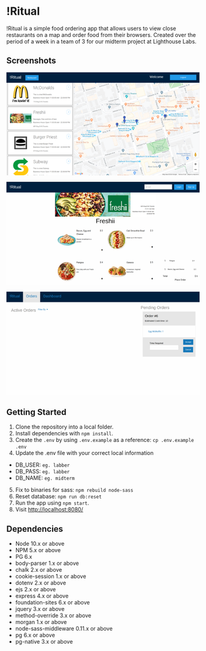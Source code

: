 # !Ritual

!Ritual is a simple food ordering app that allows users to view close restaurants on a map and order food from their browsers. Created over the period of a week in a team of 3 for our midterm project at Lighthouse Labs.

## Screenshots

!["!Ritual home page"](https://github.com/sbentley2019/LHL-midterm/blob/master/public/docs/!Ritual-home-page.png?raw=true)

!["!Ritual restaurant user page"](https://github.com/sbentley2019/LHL-midterm/blob/master/public/docs/!Ritual-restaurant-page.png?raw=true)

!["!Ritual restaurant side page"](https://github.com/sbentley2019/LHL-midterm/blob/master/public/docs/!Ritual-restaurant-side-page.png?raw=true)

## Getting Started

1. Clone the repository into a local folder.
2. Install dependencies with `npm install`.
3. Create the `.env` by using `.env.example` as a reference: `cp .env.example .env`
4. Update the .env file with your correct local information

- DB_USER: `eg. labber`
- DB_PASS: `eg. labber`
- DB_NAME: `eg. midterm`

5. Fix to binaries for sass: `npm rebuild node-sass`
6. Reset database: `npm run db:reset`
7. Run the app using `npm start`.
8. Visit <http://localhost:8080/>

## Dependencies

- Node 10.x or above
- NPM 5.x or above
- PG 6.x
- body-parser 1.x or above
- chalk 2.x or above
- cookie-session 1.x or above
- dotenv 2.x or above
- ejs 2.x or above
- express 4.x or above
- foundation-sites 6.x or above
- jquery 3.x or above
- method-override 3.x or above
- morgan 1.x or above
- node-sass-middleware 0.11.x or above
- pg 6.x or above
- pg-native 3.x or above
